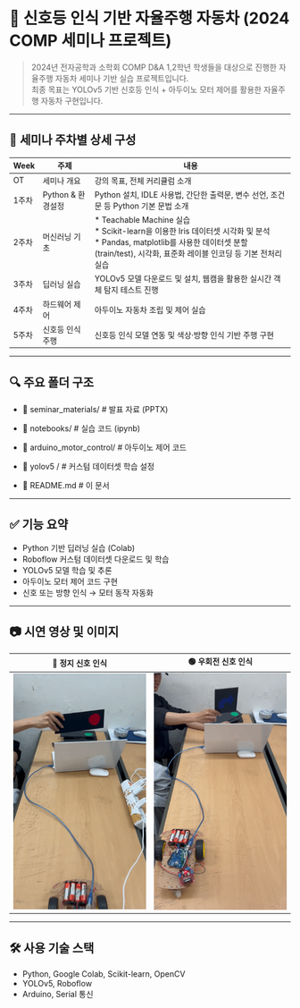 # 🚗 신호등 인식 기반 자율주행 자동차 (2024 COMP 세미나 프로젝트)

> 2024년 전자공학과 소학회 COMP D&A 1,2학년 학생들을 대상으로 진행한 자율주행 자동차 세미나 기반 실습 프로젝트입니다.  
> 최종 목표는 YOLOv5 기반 신호등 인식 + 아두이노 모터 제어를 활용한 자율주행 자동차 구현입니다.

---




## 📌 세미나 주차별 상세 구성

| Week | 주제 | 내용 |
|------|------|------|
| OT | 세미나 개요 | 강의 목표, 전체 커리큘럼 소개 |
| 1주차 | Python & 환경설정 | Python 설치, IDLE 사용법, 간단한 출력문, 변수 선언, 조건문 등 Python 기본 문법 소개 |
| 2주차 | 머신러닝 기초 | * Teachable Machine 실습<br> * Scikit-learn을 이용한 Iris 데이터셋 시각화 및 분석<br> * Pandas, matplotlib를 사용한 데이터셋 분할(train/test), 시각화, 표준화 레이블 인코딩 등 기본 전처리 실습 |
| 3주차 | 딥러닝 실습 | YOLOv5 모델 다운로드 및 설치, 웹캠을 활용한 실시간 객체 탐지 테스트 진행 |
| 4주차 | 하드웨어 제어 | 아두이노 자동차 조립 및 제어 실습 |
| 5주차 | 신호등 인식 주행 | 신호등 인식 모델 연동 및 색상·방향 인식 기반 주행 구현 |


---

## 🔍 주요 폴더 구조
- 📁 seminar_materials/ # 발표 자료 (PPTX)

- 📁 notebooks/ # 실습 코드 (ipynb) 

- 📁 arduino_motor_control/ # 아두이노 제어 코드 

- 📁 yolov5 / # 커스텀 데이터셋 학습 설정 

- 📄 README.md # 이 문서


---

## ✅ 기능 요약

- Python 기반 딥러닝 실습 (Colab)
- Roboflow 커스텀 데이터셋 다운로드 및 학습
- YOLOv5 모델 학습 및 추론
- 아두이노 모터 제어 코드 구현
- 신호 또는 방향 인식 → 모터 동작 자동화

---

## 📷 시연 영상 및 이미지

| 🔴 정지 신호 인식 | 🟢 우회전 신호 인식 |
|------------------|--------------------|
| ![정지](media/traffic_red.gif) | ![우회전](media/traffic_right.gif) |

---

## 🛠️ 사용 기술 스택

- Python, Google Colab, Scikit-learn, OpenCV
- YOLOv5, Roboflow
- Arduino, Serial 통신
